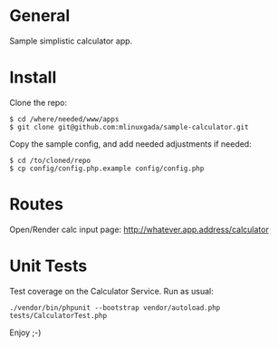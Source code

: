 # General
Sample simplistic calculator app.

# Install

Clone the repo:
```
$ cd /where/needed/www/apps
$ git clone git@github.com:mlinuxgada/sample-calculator.git
```

Copy the sample config, and add needed adjustments if needed:
```
$ cd /to/cloned/repo
$ cp config/config.php.example config/config.php
```

# Routes

Open/Render calc input page: http://whatever.app.address/calculator

# Unit Tests

Test coverage on the Calculator Service. Run as usual:
```
./vendor/bin/phpunit --bootstrap vendor/autoload.php tests/CalculatorTest.php
```

Enjoy ;-)
